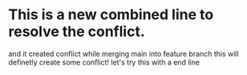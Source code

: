 # This is a new combined line to resolve the conflict.
and it created conflict while merging main into feature branch
this will definetly create some conflict!
let's try this with a end line
